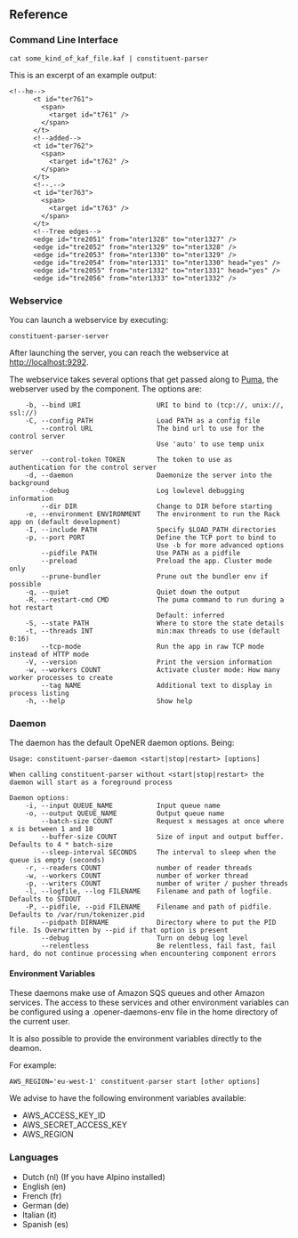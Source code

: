 ## Reference

### Command Line Interface

```
cat some_kind_of_kaf_file.kaf | constituent-parser
```

This is an excerpt of an example output:

```
<!--he-->
      <t id="ter761">
        <span>
          <target id="t761" />
        </span>
      </t>
      <!--added-->
      <t id="ter762">
        <span>
          <target id="t762" />
        </span>
      </t>
      <!--.-->
      <t id="ter763">
        <span>
          <target id="t763" />
        </span>
      </t>
      <!--Tree edges-->
      <edge id="tre2051" from="nter1328" to="nter1327" />
      <edge id="tre2052" from="nter1329" to="nter1328" />
      <edge id="tre2053" from="nter1330" to="nter1329" />
      <edge id="tre2054" from="nter1331" to="nter1330" head="yes" />
      <edge id="tre2055" from="nter1332" to="nter1331" head="yes" />
      <edge id="tre2056" from="nter1333" to="nter1332" />

```

### Webservice

You can launch a webservice by executing:

```
constituent-parser-server
```

After launching the server, you can reach the webservice at
<http://localhost:9292>.

The webservice takes several options that get passed along to [Puma](http://puma.io), the
webserver used by the component. The options are:

```
    -b, --bind URI                   URI to bind to (tcp://, unix://, ssl://)
    -C, --config PATH                Load PATH as a config file
        --control URL                The bind url to use for the control server
                                     Use 'auto' to use temp unix server
        --control-token TOKEN        The token to use as authentication for the control server
    -d, --daemon                     Daemonize the server into the background
        --debug                      Log lowlevel debugging information
        --dir DIR                    Change to DIR before starting
    -e, --environment ENVIRONMENT    The environment to run the Rack app on (default development)
    -I, --include PATH               Specify $LOAD_PATH directories
    -p, --port PORT                  Define the TCP port to bind to
                                     Use -b for more advanced options
        --pidfile PATH               Use PATH as a pidfile
        --preload                    Preload the app. Cluster mode only
        --prune-bundler              Prune out the bundler env if possible
    -q, --quiet                      Quiet down the output
    -R, --restart-cmd CMD            The puma command to run during a hot restart
                                     Default: inferred
    -S, --state PATH                 Where to store the state details
    -t, --threads INT                min:max threads to use (default 0:16)
        --tcp-mode                   Run the app in raw TCP mode instead of HTTP mode
    -V, --version                    Print the version information
    -w, --workers COUNT              Activate cluster mode: How many worker processes to create
        --tag NAME                   Additional text to display in process listing
    -h, --help                       Show help
```


### Daemon

The daemon has the default OpeNER daemon options. Being:

```
Usage: constituent-parser-daemon <start|stop|restart> [options]

When calling constituent-parser without <start|stop|restart> the daemon will start as a foreground process

Daemon options:
    -i, --input QUEUE_NAME           Input queue name
    -o, --output QUEUE_NAME          Output queue name
        --batch-size COUNT           Request x messages at once where x is between 1 and 10
        --buffer-size COUNT          Size of input and output buffer. Defaults to 4 * batch-size
        --sleep-interval SECONDS     The interval to sleep when the queue is empty (seconds)
    -r, --readers COUNT              number of reader threads
    -w, --workers COUNT              number of worker thread
    -p, --writers COUNT              number of writer / pusher threads
    -l, --logfile, --log FILENAME    Filename and path of logfile. Defaults to STDOUT
    -P, --pidfile, --pid FILENAME    Filename and path of pidfile. Defaults to /var/run/tokenizer.pid
        --pidpath DIRNAME            Directory where to put the PID file. Is Overwritten by --pid if that option is present
        --debug                      Turn on debug log level
        --relentless                 Be relentless, fail fast, fail hard, do not continue processing when encountering component errors
```

#### Environment Variables

These daemons make use of Amazon SQS queues and other Amazon services.
The access to these services and other environment variables can be configured
using a .opener-daemons-env file in the home directory of the current user.

It is also possible to provide the environment variables directly to the deamon.

For example:

```
AWS_REGION='eu-west-1' constituent-parser start [other options]
```

We advise to have the following environment variables available:

* AWS_ACCESS_KEY_ID
* AWS_SECRET_ACCESS_KEY
* AWS_REGION

### Languages

* Dutch (nl) (If you have Alpino installed)
* English (en)
* French (fr)
* German (de)
* Italian (it)
* Spanish (es)

